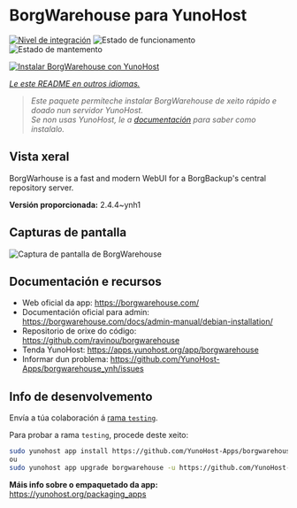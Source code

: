 <!--
NOTA: Este README foi creado automáticamente por <https://github.com/YunoHost/apps/tree/master/tools/readme_generator>
NON debe editarse manualmente.
-->

# BorgWarehouse para YunoHost

[![Nivel de integración](https://apps.yunohost.org/badge/integration/borgwarehouse)](https://ci-apps.yunohost.org/ci/apps/borgwarehouse/)
![Estado de funcionamento](https://apps.yunohost.org/badge/state/borgwarehouse)
![Estado de mantemento](https://apps.yunohost.org/badge/maintained/borgwarehouse)

[![Instalar BorgWarehouse con YunoHost](https://install-app.yunohost.org/install-with-yunohost.svg)](https://install-app.yunohost.org/?app=borgwarehouse)

*[Le este README en outros idiomas.](./ALL_README.md)*

> *Este paquete permíteche instalar BorgWarehouse de xeito rápido e doado nun servidor YunoHost.*  
> *Se non usas YunoHost, le a [documentación](https://yunohost.org/install) para saber como instalalo.*

## Vista xeral

BorgWarhouse is a fast and modern WebUI for a BorgBackup's central repository server. 


**Versión proporcionada:** 2.4.4~ynh1

## Capturas de pantalla

![Captura de pantalla de BorgWarehouse](./doc/screenshots/screenshot.png)

## Documentación e recursos

- Web oficial da app: <https://borgwarehouse.com/>
- Documentación oficial para admin: <https://borgwarehouse.com/docs/admin-manual/debian-installation/>
- Repositorio de orixe do código: <https://github.com/ravinou/borgwarehouse>
- Tenda YunoHost: <https://apps.yunohost.org/app/borgwarehouse>
- Informar dun problema: <https://github.com/YunoHost-Apps/borgwarehouse_ynh/issues>

## Info de desenvolvemento

Envía a túa colaboración á [rama `testing`](https://github.com/YunoHost-Apps/borgwarehouse_ynh/tree/testing).

Para probar a rama `testing`, procede deste xeito:

```bash
sudo yunohost app install https://github.com/YunoHost-Apps/borgwarehouse_ynh/tree/testing --debug
ou
sudo yunohost app upgrade borgwarehouse -u https://github.com/YunoHost-Apps/borgwarehouse_ynh/tree/testing --debug
```

**Máis info sobre o empaquetado da app:** <https://yunohost.org/packaging_apps>
